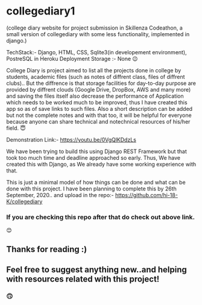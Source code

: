 # collegediary1

(college diary website for project submission in Skillenza Codeathon, a small version of collegediary with some less functionality, implemented in django.)



TechStack:- Django, HTML, CSS, Sqlite3(in developement environment), PostreSQL in Heroku Deployment
Storage :- None  :wink:


College Diary is project aimed to list all the projects done in college by students, academic files (such as notes of diffrent class, files of diffrent clubs)..
But the diffrence is that storage facilities for day-to-day purpose are provided by diffrent clouds (Google Drive, DropBox, AWS and many more) and saving the files
itself also decrease the performance of Application which needs to be worked much to be improved, thus I have created this app so as of save links to such files.
Also a short description can be added but not the complete notes and with that too, it will be helpful for everyone because anyone can share technical and notechnical resources of his/her field.
:innocent:

Demonstration Link:- https://youtu.be/0VgQlKDdzLs 

We have been trying to build this using Django REST Framework but that took too much time and deadline approached so early. Thus, We have created this with Django,
as We already have some working experience with that. 

This is just a minimal model of how things can be done and what can be done with this project. I have been planning to complete this by 26th September, 2020.. and upload
in the repo:- https://github.com/hi-18-K/collegediary 
### If you are checking this repo after that do check out above link. 
:blush:

## Thanks for reading :)
## Feel free to suggest anything new..and helping with resources related with this project!
### :upside_down_face:
